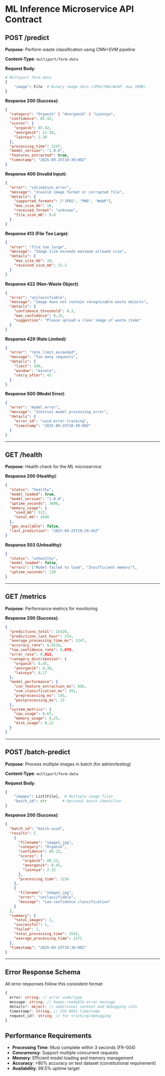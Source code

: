 # ML Inference Microservice API Contract

## POST /predict

**Purpose**: Perform waste classification using CNN+SVM pipeline

**Content-Type**: `multipart/form-data`

**Request Body**:

```python
# Multipart form data
{
    "image": File  # Binary image data (JPEG/PNG/WebP, max 10MB)
}
```

**Response 200 (Success)**:

```json
{
  "category": "Organik" | "Anorganik" | "Lainnya",
  "confidence": 85.42,
  "scores": {
    "organik": 85.42,
    "anorganik": 12.38,
    "lainnya": 2.20
  },
  "processing_time": 1247,
  "model_version": "1.0.0",
  "features_extracted": true,
  "timestamp": "2025-09-25T10:30:00Z"
}
```

**Response 400 (Invalid Input)**:

```json
{
  "error": "validation_error",
  "message": "Invalid image format or corrupted file",
  "details": {
    "supported_formats": ["JPEG", "PNG", "WebP"],
    "max_size_mb": 10,
    "received_format": "unknown",
    "file_size_mb": 0.0
  }
}
```

**Response 413 (File Too Large)**:

```json
{
  "error": "file_too_large",
  "message": "Image size exceeds maximum allowed size",
  "details": {
    "max_size_mb": 10,
    "received_size_mb": 15.2
  }
}
```

**Response 422 (Non-Waste Object)**:

```json
{
  "error": "unclassifiable",
  "message": "Image does not contain recognizable waste objects",
  "details": {
    "confidence_threshold": 0.3,
    "max_confidence": 0.15,
    "suggestion": "Please upload a clear image of waste items"
  }
}
```

**Response 429 (Rate Limited)**:

```json
{
  "error": "rate_limit_exceeded",
  "message": "Too many requests",
  "details": {
    "limit": 100,
    "window": "minute",
    "retry_after": 45
  }
}
```

**Response 500 (Model Error)**:

```json
{
  "error": "model_error",
  "message": "Internal model processing error",
  "details": {
    "error_id": "uuid-error-tracking",
    "timestamp": "2025-09-25T10:30:00Z"
  }
}
```

---

## GET /health

**Purpose**: Health check for the ML microservice

**Response 200 (Healthy)**:

```json
{
  "status": "healthy",
  "model_loaded": true,
  "model_version": "1.0.0",
  "uptime_seconds": 3600,
  "memory_usage": {
    "used_mb": 512,
    "total_mb": 2048
  },
  "gpu_available": false,
  "last_prediction": "2025-09-25T10:29:45Z"
}
```

**Response 503 (Unhealthy)**:

```json
{
  "status": "unhealthy",
  "model_loaded": false,
  "errors": ["Model failed to load", "Insufficient memory"],
  "uptime_seconds": 120
}
```

---

## GET /metrics

**Purpose**: Performance metrics for monitoring

**Response 200 (Success)**:

```json
{
  "predictions_total": 15420,
  "predictions_last_hour": 234,
  "average_processing_time_ms": 1247,
  "accuracy_rate": 0.9234,
  "low_confidence_rate": 0.078,
  "error_rate": 0.012,
  "category_distribution": {
    "organik": 0.45,
    "anorganik": 0.38,
    "lainnya": 0.17
  },
  "model_performance": {
    "cnn_feature_extraction_ms": 856,
    "svm_classification_ms": 391,
    "preprocessing_ms": 145,
    "postprocessing_ms": 23
  },
  "system_metrics": {
    "cpu_usage": 0.65,
    "memory_usage": 0.25,
    "disk_usage": 0.12
  }
}
```

---

## POST /batch-predict

**Purpose**: Process multiple images in batch (for admin/testing)

**Content-Type**: `multipart/form-data`

**Request Body**:

```python
{
    "images": List[File],  # Multiple image files
    "batch_id": str       # Optional batch identifier
}
```

**Response 200 (Success)**:

```json
{
  "batch_id": "batch-uuid",
  "results": [
    {
      "filename": "image1.jpg",
      "category": "Organik",
      "confidence": 89.23,
      "scores": {
        "organik": 89.23,
        "anorganik": 8.45,
        "lainnya": 2.32
      },
      "processing_time": 1156
    },
    {
      "filename": "image2.jpg",
      "error": "unclassifiable",
      "message": "Low confidence classification"
    }
  ],
  "summary": {
    "total_images": 2,
    "successful": 1,
    "failed": 1,
    "total_processing_time": 2543,
    "average_processing_time": 1271
  },
  "timestamp": "2025-09-25T10:30:00Z"
}
```

---

## Error Response Schema

All error responses follow this consistent format:

```typescript
{
  error: string; // error code/type
  message: string; // human-readable error message
  details?: object; // additional context and debugging info
  timestamp?: string; // ISO 8601 timestamp
  request_id?: string; // for tracking/debugging
}
```

## Performance Requirements

- **Processing Time**: Must complete within 3 seconds (FR-004)
- **Concurrency**: Support multiple concurrent requests
- **Memory**: Efficient model loading and memory management
- **Accuracy**: >90% accuracy on test dataset (constitutional requirement)
- **Availability**: 99.5% uptime target
